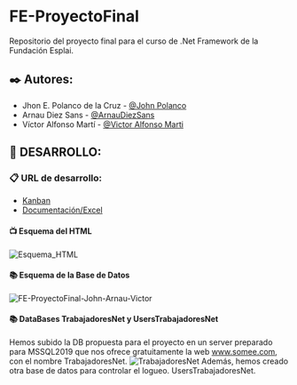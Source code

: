 # FE-ProyectoFinal
Repositorio del proyecto final para el curso de .Net Framework de la Fundación Esplai.

## ✒️ Autores: 
  - Jhon E. Polanco de la Cruz - [@John Polanco](https://github.com/Jepolancodlc)
  - Arnau Diez Sans - [@ArnauDiezSans](https://github.com/ArnauDiezSans)
  - Víctor Alfonso Martí - [@Victor Alfonso Marti](https://github.com/VictorAlfonsoMarti)


## 🔧 DESARROLLO: 
  ### 📋 URL de desarrollo:
  - [Kanban](https://kiderak.kanbantool.com/b/692679-proyecto-net)
  - [Documentación/Excel](https://docs.google.com/spreadsheets/d/1sH2pBbwybgrSqXncCr9RzC4Qd_7Ur8B1ZHSZ36xWdgc/edit?usp=sharing)

  #### 📺 Esquema del HTML 
  ![Esquema_HTML](https://user-images.githubusercontent.com/9554810/108497914-6e92fc00-72ac-11eb-83ab-6709ab83e0de.png)
  
  #### 📚 Esquema de la Base de Datos
  ![FE-ProyectoFinal-John-Arnau-Victor](https://user-images.githubusercontent.com/9554810/108637754-45c95d00-748c-11eb-9731-5905c9504caa.png)
  
  #### 📚 DataBases TrabajadoresNet y UsersTrabajadoresNet
  Hemos subido la DB propuesta para el proyecto en un server preparado para MSSQL2019 que nos ofrece gratuitamente la web www.somee.com, con el nombre TrabajadoresNet.
  ![TrabajadoresNet](https://user-images.githubusercontent.com/76475912/108819716-79ef6b80-75bb-11eb-874a-eea44d2bd176.JPG)
  Además, hemos creado otra base de datos para controlar el logueo. UsersTrabajadoresNet.
